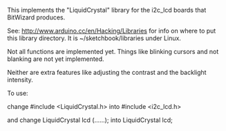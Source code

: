 
This implements the "LiquidCrystal" library for the i2c_lcd
boards that BitWizard produces. 

See: 
   http://www.arduino.cc/en/Hacking/Libraries
for info on where to put this library directory. 
It is ~/sketchbook/libraries under Linux. 

Not all functions are implemented yet. Things like blinking cursors 
and not blanking are not yet implemented. 

Neither are extra features like adjusting the contrast and the
backlight intensity. 

To use: 

change 
  #include <LiquidCrystal.h>
into
  #include <i2c_lcd.h>

and change
  LiquidCrystal lcd (......);
into
  LiquidCrystal lcd;




